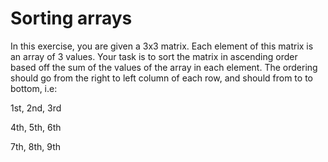 # Sorting arrays

In this exercise, you are given a 3x3 matrix. Each element of this matrix is an array of 3 values. Your task is to sort the matrix in ascending order based off the sum of the values of the array in each element. The ordering should go from the right to left column of each row, and should from to to bottom, i.e:


1st, 2nd, 3rd

4th, 5th, 6th

7th, 8th, 9th